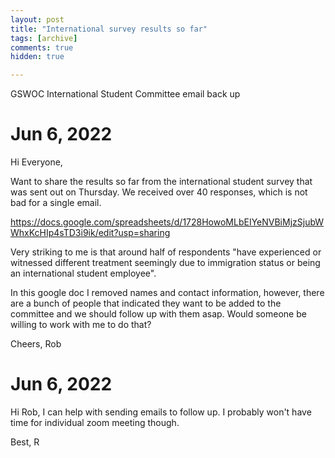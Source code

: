 ```yaml
---
layout: post
title: "International survey results so far"
tags: [archive]
comments: true
hidden: true

---
```

GSWOC International Student Committee email back up

# Jun 6, 2022
Hi Everyone,

Want to share the results so far from the international student survey that was sent out on Thursday. We received over 40 responses, which is not bad for a single email.

https://docs.google.com/spreadsheets/d/1728HowoMLbEIYeNVBiMjzSjubWWhxKcHIp4sTD3i9ik/edit?usp=sharing

Very striking to me is that around half of respondents "have experienced or witnessed different treatment seemingly due to immigration status or being an international student employee". 

In this google doc I removed names and contact information, however, there are a bunch of people that indicated they want to be added to the committee and we should follow up with them asap. Would someone be willing to work with me to do that?

Cheers,
Rob

# Jun 6, 2022
Hi Rob,
I can help with sending emails to follow up.
I probably won't have time for individual zoom meeting though.

Best,
R